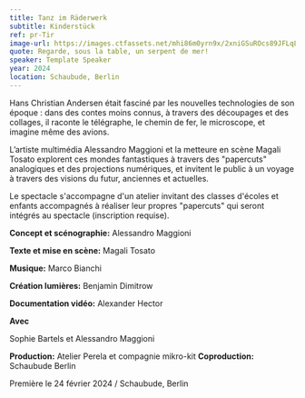 ```yaml
---
title: Tanz im Räderwerk
subtitle: Kinderstück
ref: pr-Tir
image-url: https://images.ctfassets.net/mhi86m0yrn9x/2xniGSuROcs89JFLqLAna5/de8ffa21335307fee6d4d04c0684091d/raederwerk.jpg
quote: Regarde, sous la table, un serpent de mer!
speaker: Template Speaker
year: 2024
location: Schaubude, Berlin
---
```


Hans Christian Andersen était fasciné par les nouvelles technologies de son époque : dans des contes moins connus, à travers des découpages et des collages, il raconte le télégraphe, le chemin de fer, le microscope, et imagine même des avions. 

L’artiste multimédia Alessandro Maggioni et la metteure en scène Magali Tosato explorent ces mondes fantastiques à travers des "papercuts" analogiques et des projections numériques, et invitent le public à un voyage à travers des visions du futur, anciennes et actuelles.

Le spectacle s'accompagne d'un atelier invitant des classes d'écoles et enfants accompagnés à réaliser leur propres "papercuts" qui seront intégrés au spectacle (inscription requise). 

**Concept et scénographie:** Alessandro Maggioni 

**Texte et mise en scène:** Magali Tosato

**Musique:** Marco Bianchi

**Création lumières:** Benjamin Dimitrow

**Documentation vidéo:** Alexander Hector



**Avec**

Sophie Bartels et Alessandro Maggioni

**Production:** Atelier Perela et compagnie mikro-kit
**Coproduction:** Schaubude Berlin


Première le 24 février 2024 / Schaubude, Berlin 
